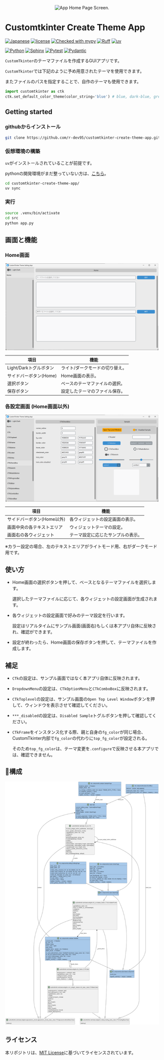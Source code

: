 <!--
    README
 -->

<div align=center>
  <img
    src='docs/image/demo.gif'
    alt='App Home Page Screen.'
    width=500
  />
</div>

# Customtkinter Create Theme App

<!-- [![English](https://img.shields.io/badge/English-018EF5.svg?labelColor=d3d3d3&logo=readme)](./README.md) -->
<!-- [![Japanese](https://img.shields.io/badge/Japanese-018EF5.svg?labelColor=d3d3d3&logo=readme)](./README_JA.md) -->
[![Japanese](https://img.shields.io/badge/Japanese-018EF5.svg?labelColor=d3d3d3&logo=readme)](./README.md)
[![license](https://img.shields.io/github/license/r-dev95/customtkinter-create-theme-app)](./LICENSE)
[![Checked with mypy](https://www.mypy-lang.org/static/mypy_badge.svg)](https://mypy-lang.org/)
[![Ruff](https://img.shields.io/endpoint?url=https://raw.githubusercontent.com/astral-sh/ruff/main/assets/badge/v2.json)](https://github.com/astral-sh/ruff)
[![uv](https://img.shields.io/endpoint?url=https://raw.githubusercontent.com/astral-sh/uv/main/assets/badge/v0.json)](https://github.com/astral-sh/uv)

[![Python](https://img.shields.io/badge/Python-3776AB.svg?labelColor=d3d3d3&logo=python)](https://github.com/python)
[![Sphinx](https://img.shields.io/badge/Sphinx-000000.svg?labelColor=d3d3d3&logo=sphinx&logoColor=000000)](https://github.com/sphinx-doc/sphinx)
[![Pytest](https://img.shields.io/badge/Pytest-0A9EDC.svg?labelColor=d3d3d3&logo=pytest)](https://github.com/pytest-dev/pytest)
[![Pydantic](https://img.shields.io/badge/Pydantic-ff0055.svg?labelColor=d3d3d3&logo=pydantic&logoColor=ff0055)](https://github.com/pydantic/pydantic)

`CustomTkinter`のテーマファイルを作成するGUIアプリです。

`CustomTkinter`では下記のように予め用意されたテーマを使用できます。

またファイルのパスを指定することで、自作のテーマも使用できます。

```python
import customtkinter as ctk
ctk.set_default_color_theme(color_string='blue') # blue, dark-blue, green
```

## Getting started

### githubからインストール

```bash
git clone https://github.com/r-dev95/customtkinter-create-theme-app.git
```

### 仮想環境の構築

`uv`がインストールされていることが前提です。

pythonの開発環境がまだ整っていない方は、[こちら](https://github.com/r-dev95/env-python)。

```bash
cd customtkinter-create-theme-app/
uv sync
```

### 実行

```bash
source .venv/bin/activate
cd src
python app.py
```

## 画面と機能

### Home画面

<div align=center>
  <img
    src='docs/image/app_home.png'
    alt='App Home Page Screen.'
    width=500
  />
</div>

|項目                   |機能                            |
| ---                   | ---                            |
|Light/Darkトグルボタン |ライト/ダークモードの切り替え。 |
|サイドバーボタン(Home) |Home画面の表示。                |
|選択ボタン             |ベースのテーマファイルの選択。  |
|保存ボタン             |設定したテーマのファイル保存。  |

### 各設定画面 (Home画面以外)

<div align=center>
  <img
    src='docs/image/app_no_home.png'
    alt='App Home Page Screen.'
    width=500
  />
</div>

|項目                       |機能                               |
| ---                       | ---                               |
|サイドバーボタン(Home以外) |各ウィジェットの設定画面の表示。   |
|画面中央の各テキストエリア |ウィジェットテーマの設定。         |
|画面右の各ウィジェット     |テーマ設定に応じたサンプルの表示。 |

※カラー設定の場合、左のテキストエリアがライトモード用、右がダークモード用です。

## 使い方

* Home画面の選択ボタンを押して、ベースとなるテーマファイルを選択します。

  選択したテーマファイルに応じて、各ウィジェットの設定画面が生成されます。

* 各ウィジェットの設定画面で好みのテーマ設定を行います。

  設定はリアルタイムにサンプル画面(画面右)もしくは本アプリ自体に反映され、確認ができます。

* 設定が終わったら、Home画面の保存ボタンを押して、テーマファイルを作成します。

## 補足

* `CTk`の設定は、サンプル画面ではなく本アプリ自体に反映されます。
* `DropdownMenu`の設定は、`CTkOptionMenu`と`CTkComboBox`に反映されます。
* `CTkToplevel`の設定は、サンプル画面の`Open Top Level Window`ボタンを押して、ウィンドウを表示させて確認してください。
* `***_disabled`の設定は、`Disabled Sample`トグルボタンを押して確認してください。
* `CTkFrame`をインスタンス化する際、親と自身の`fg_color`が同じ場合、CustomTkinter内部で`fg_color`の代わりに`top_fg_color`が設定される。

  そのため`top_fg_color`は、テーマ変更を`.configure`で反映させる本アプリでは、確認できません。

## :bookmark_tabs:構成

<div align=center>
  <img
    src='docs/image/classes.png'
    alt='classes.'
  />
</div>

## ライセンス

本リポジトリは、[MIT License](LICENSE)に基づいてライセンスされています。
